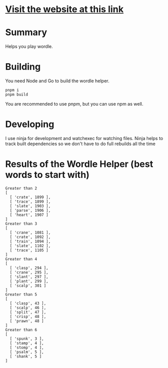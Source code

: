 # [Visit the website at this link](https://ttay.me/wordle-helper/)

# Summary
Helps you play wordle.

# Building
You need Node and Go to build the wordle helper.

```
pnpm i
pnpm build
```
You are recommended to use pnpm, but you can use npm as well.

# Developing
I use ninja for development and watchexec for watching files. Ninja helps to track built dependencies so we don't have to do full rebuilds all the time

# Results of the Wordle Helper (best words to start with)
```
Greater than 2
[
  [ 'crate', 1899 ],
  [ 'trace', 1899 ],
  [ 'slate', 1903 ],
  [ 'parse', 1906 ],
  [ 'heart', 1907 ]
]
Greater than 3
[
  [ 'crane', 1081 ],
  [ 'crate', 1092 ],
  [ 'train', 1094 ],
  [ 'slate', 1102 ],
  [ 'trace', 1105 ]
]
Greater than 4
[
  [ 'clasp', 294 ],
  [ 'crane', 295 ],
  [ 'slant', 297 ],
  [ 'plant', 299 ],
  [ 'scalp', 301 ]
]
Greater than 5
[
  [ 'clasp', 43 ],
  [ 'scalp', 46 ],
  [ 'split', 47 ],
  [ 'crisp', 48 ],
  [ 'prawn', 48 ]
]
Greater than 6
[
  [ 'spunk', 3 ],
  [ 'stamp', 4 ],
  [ 'stomp', 4 ],
  [ 'psalm', 5 ],
  [ 'shank', 5 ]
]

```
